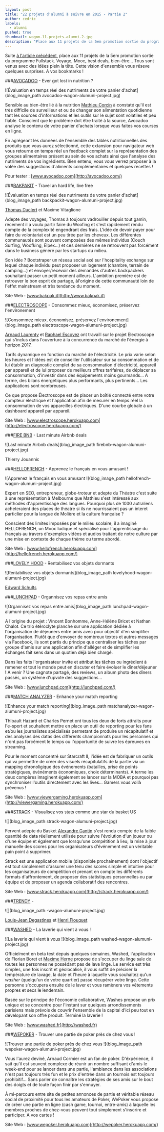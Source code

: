 ```yaml
---
layout: post
title: "22 projets d'alumni à suivre en 2015 - Partie 2"
author: cedric
labels:
  - alumni
pushed: true
thumbnail: wagon-11-projets-alumni-2.jpg
description: "Place aux 11 projets de la 5em promotion sortie du programme Fullstack. Voyage, hardware, Mooc... Tous sont venus avec des idées plein la tête. Cette vision d'ensemble vous réseve quelques surprises. A vos bookmarks !"
---
```


Suite [à l'article précédent](http://www.lewagon.org/blog/alumni-wagon-projets-2015), place aux 11 projets de la 5em promotion sortie du programme Fullstack. Voyage, Mooc, best deals, bien-être... Tous sont venus avec des idées plein la tête. Cette vision d'ensemble vous réseve quelques surprises. A vos bookmarks !

###[AVOCADOO](http://avocadoo.com/) - Ever got lost in nutrition ?

![Évaluation en temps réel des nutriments de votre panier d'achat](blog_image_path avocadoo-wagon-alumuni-project.jpg)

Sensible au bien-être lié à la nutrition [Mathieu Corcin](https://twitter.com/MatthieuCorcin) à constaté qu'il est très difficile de surveilleur et ou de changer son alimentation quotidienne tant les sources d'informations et les outils sur le sujet sont volatiles et peu fiable. Conscient que le problème doit être traité à la source, Avocadoo analyse le contenu de votre panier d'achats lorsque vous faites vos courses en ligne.

En agrégeant les données de l'ensemble des tables nutritionnelles des produits que vous aurez sélectionné, cette extansion pour navigateur web vous retourne en temps réel un feedback complet sur la représentation des groupes alimentaires présent au sein de vos achats ainsi que l'analyse des nutriments de vos ingrédients. Bien entenu, vous vous verrez proposer à la volée des suggestions d'aliments complémentaires et quelques recettes !

Pour tester : [www.avocadoo.com](http://avocadoo.com/)


###[BAKPAKIT](http://www.bakpak.it) - Travel an hard life, live free

![Évaluation en temps réel des nutriments de votre panier d'achat](blog_image_path backpackit-wagon-alumuni-project.jpg)

[Thomas Duclert](https://twitter.com/Sanbaad) et Maxime Vitaglione

Adepte des voyages, Thomas à toujours vadrouiller depuis tout gamin, récement il a voulu partir faire du Woofing et s'est rapidement rendu compte de la complexité engendrant des frais. L'idée de devoir payer pour faire du volontariat est un peu tirée par les cheveux. Les différentes communautés sont souvent composées des mêmes individus (Couch Surfing, Woofking, Elpex...) et ces dernières ne se retrouvent pas forcément dans le business généré par les startups du milieu.

Son idée ? Bootstraper un réseau social axé sur l'hospitality exchange sur lequel chaque individu peut proposer un logement (chambre, terrain de camping...) et envoyer/recevoir des demandes d'autres backpackers souhaitant passer un petit moment ailleurs. L'ambition première est de retrouver le bon esprit de partage, àl'origine de cette communauté loin de l'effet mainstream et très tendance du moment.

Site Web : [www.bakpak.it](http://www.bakpak.it)


###[ELECTROSCOPE](http://electroscope.herokuapp.com/) - Consommez mieux, économisez, préservez l'environement

![Consommez mieux, économisez, préservez l'environement](blog_image_path electroscope-wagon-alumuni-project.jpg)

[Arnaud Laurenty](http://fr.linkedin.com/pub/arnaud-laurenty/8/560/ba2) et [Raphael Escoyez](https://twitter.com/Raph_LRa) ont travaill sur le projet Electroscope qui s'inclus dans l'ouverture à la concurrence du marché de l'énergie à horizon 2017.

Tarifs dynamique en fonction du marché de l'électricité. Le prix varie selon les heures et l'idées est de conseiller l'utilisateur sur sa consommation et de lui établir un diagnostic complet de sa consommation d'électricité, appareil par appareil et de lui proposer de meilleurs offres tarifaires, de déplacer sa consommation, d'investir dans des équipements moins gourmands... A terme, des bilans énergétiques plus performants, plus pertinents... Les applications sont nombreuses.

Ce que propose Électroscope est de placer un boîtié connecté entre votre compteur électrique et l'application afin de mesurer en temps réel la consommation de vos appareilles électriques. D'une courbe globale à un dashboard appareil par appareil.

Site Web : [www.electroscope.herokuapp.com](http://electroscope.herokuapp.com/)


###[FIRE BNB]() - Last minute Airbnb deals

![Last minute Airbnb deals](blog_image_path firebnb-wagon-alumuni-project.jpg)

Thierry Jouannic


###[HELLOFRENCH](http://hellofrench.herokuapp.com/) - Apprenez le français en vous amusant !

![Apprenez le français en vous amusant !](blog_image_path hellofrench-wagon-alumuni-project.jpg)

Expert en SEO, entrepreneur, globe-troteur et adepte du Théatre c'est suite à une représentation à Melbourne que Mathieu s'est intéressé aux méthodes d'apprentissage des langues. Pourquoi plus de 1000 autraliens acheteraient des places de théatre si ils ne nourrissaient pas un interet particlier pour la langue de Molière et la culture française ?

Conscient des limites imposées par le milieu scolaire, il a imaginé HELLOFRENCH, un Mooc ludique et spécialisé pour l'apprentissage du français au travers d'exemples vidéos et audios traitant de notre culture par une mise en contexte de chaque thème ou terme abordé.

Site Web : [www.hellofrench.herokuapp.com](http://hellofrench.herokuapp.com/)


###[LOVELY HOOD](http://lovely-hood.herokuapp.com/) - Rentabilisez vos objets dormants

![Rentabilisez vos objets dormants](blog_image_path lovelyhood-wagon-alumuni-project.jpg)

[Edward Schults](https://twitter.com/edwardschults)


###[LUNCHPAD](#) - Organnisez vos repas entre amis

![Organnisez vos repas entre amis](blog_image_path lunchpad-wagon-alumuni-project.jpg)

A l'origine du projet : Vincent Bonhomme, Anne-Hélène Bricet et Nathan Chalot. Ce trio étéroclyte planche sur une application dédiée à l'organisation de déjeuners entre amis avec pour objectif d'en simplifier l'organisation. Plutôt que d'envoyer de nombreux textos et autres messages via Facebook, ils sont partis du principe que centraliser les tâches par groupe d'amis sur une application afin d'alléger et de simplifier les échanges fait sens dans un quotien déjà bien chargé.

Dans les faits l'organisateur invite et attribut les tâches ou ingrédient à remener et tout le monde peut en discuter et faire évoluer le dîner/déjeuner ! A venir ? Une cagnote partagé, des reviews, un album photo des dîners passés, un système d'upvote des suggestions...

Site Web : [www.lunchpad.com](http://lunchpad.com/)


###[MATCH ANALYZER](http://viewergaming.herokuapp.com/) - Enhance your match reporting

![Enhance your match reporting](blog_image_path matchanalyzer-wagon-alumuni-project.jpg)

Thibault Hazard et Charles Pernet ont tous les deux de forts attraits pour l'e-sport et souhaitent mettre en place un outil de reporting pour les fans et/ou les journalistes spécialisés permetant de produire un récapitulatif et des analyses des datas des différents championnats pour les personnes qui n'ont pas forcément le temps ou l'opportunité de suivre les épreuves en streaming.

Pour le moment concentré sur Starcraft II, l'idée est de fabriquer un outils qui va permettre de créer des visuels récapitulatifs de la partie via un mapping chronoligique des événements (batailles, prise de points stratégiques, événéments économiques, choix déterminants). A terme les deux compères imaginent également se lancer sur la MOBA et pourquoi pas synchroniser l'outils directement avec les lives... Gamers vous voilà prévenus !

Site Web : [www.viewergaming.herokuapp.com](http://viewergaming.herokuapp.com/)


###[STRACK](http://strack.herokuapp.com/) - Visualisez vos stats comme une star du basket US

![](blog_image_path strack-wagon-alumuni-project.jpg)

Fervent adepte du Basket [Alexandre Gantin](https://twitter.com/@aalkg) s'est rendu compte de la faible quantité de data réellement utilisée pour suivre l'évolution d'un joueur ou d'une équipe et également que lorsqu'une compétition à lieu, la mise à jour manuelle des scores pour les organisateurs d'événement est un véritable pain point à supprimer.

Strack est une application mobile (disponible prochainement) dont l'objectif est tout simplement d'assurer une tenu des scores simple et intuitive pour les organisateurs de compétition et prenant en compte les différents formats d'affrontement, de proposer des statistiques personnelles ou par équipe et de proposer un agenda collaboratif des rencontres.

Site Web : [www.strack.herokuapp.com](http://strack.herokuapp.com/)


###[TRENDY]() -

![](blog_image_path -wagon-alumuni-project.jpg)

[Louis-Jean Degastines](https://twitter.com/) et [Henri Flouquet](https://twitter.com/hflouquet)


###[WASHED](http://washed.fr) - La laverie qui vient à vous !

![La laverie qui vient à vous !](blog_image_path washed-wagon-alumuni-project.jpg)

Officielment en beta test depuis quelques semaines, Washed, l'application de Florian Boret et [Maxime Herne](https://twitter.com/maximeherne) propose de s'occuper du linge sale de toutes les personnes ne possédant pas de lave linge. Le service est très simples, une fois inscrit et géolocalisé, il vous suffit de préciser la température de lavage, la date et l'heure à laquelle vous souhaitez qu'un *washer* (quelqu'un de votre quartier) passe récupérer votre linge. Cette personne s'occupera ensuite de le laver et vous ramènera vos vêtements propres et secs le lendemain.

Basée sur le principe de l'économie collaborative, Washes propose un prix unique et se concentre pour l'instant sur quelques arrondissements parisiens mais prévois de couvrir l'ensemble de la capital d'ici peu tout en dévelopant son offre produit. Terminé la laverie !

Site Web : [www.washed.fr](http://washed.fr)


###[WEPOKER](http://wepoker.herokuapp.com/) - Trouver une partie de poker près de chez vous !

![Trouver une partie de poker près de chez vous !](blog_image_path wepoker-wagon-alumuni-project.jpg)

Vous l'aurez deviné, Arnaud Cormier est un fan de poker. D'éxpérience, il sait qu'il est souvent complexe de réunir un nombre suffisant d'amis le week-end pour se lancer dans une partie, l'ambiance dans les associations n'est pas toujours très fun et le prix d'entrée dans un tournois est toujours prohibitif... Sans parler de connaître les stratégies de ses amis sur le bout des doigts et de toute façon finir par s'ennuyer.

À mi-parcours entre site de petites annonces de partie et véritable réseau social de proximité pour tous les amateurs de Poker, WePoker vous propose de créer une partie en ligne (cash game, tournoi, entre-amis) à laquelle les membres proches de chez-vous peuvent tout simplement s'inscrire et participer. A vos cartes !

Site Web : [www.wepoker.herokuapp.com](http://wepoker.herokuapp.com/)
